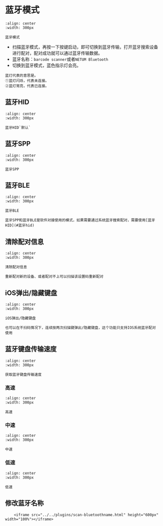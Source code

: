 # 蓝牙模式


```{figure} media/2523IFSNO244.png
:align: center
:width: 300px

蓝牙模式
```

- 扫描蓝牙模式，再按一下按键启动，即可切换到蓝牙传输，打开蓝牙搜索设备进行配对，配对成功就可以通过蓝牙传输数据。
- 蓝牙名称：`barcode scanner`或者`NETUM Bluetooth`
- 切换到蓝牙模式，蓝色指示灯会亮。


```{note}
蓝灯代表的意思是。  
①蓝灯闪烁，代表未连接。  
②蓝灯常亮，代表已连接。  
```


## 蓝牙HID

```{figure} media/AT2BMODE3D2.png
:align: center
:width: 300px

蓝牙HID`默认`
```

 ## 蓝牙SPP

```{figure} media/AT2BMODE3D1.png
:align: center
:width: 300px

蓝牙SPP
```

## 蓝牙BLE

```{figure} media/AT2BMODE3D3.png
:align: center
:width: 300px

蓝牙BLE
```

```{note}
蓝牙SPP和蓝牙BLE是软件对接使用的模式，如果需要通过系统蓝牙搜索配对，需要使用[蓝牙HID](#蓝牙hid)
```
## 清除配对信息

```{figure} media/2525ALL-CH.png
:align: center
:width: 300px

清除配对信息
```

```{note}
重新配对新的设备、或者配对不上可以扫描该设置码重新配对
```

## iOS弹出/隐藏键盘
```{figure} media/25250S.png
:align: center
:width: 300px

iOS弹出/隐藏键盘
```

```{note}
也可以在不扫码情况下，连续按两次扫描键弹出/隐藏键盘，这个功能只支持IOS系统蓝牙配对使用
```

## 蓝牙键盘传输速度


```{figure} media/AT2BHIDDLY.png
:align: center
:width: 300px

获取蓝牙键盘传输速度
```
### 高速

```{figure} media/AT2BHIDDLY3D2.png
:align: center
:width: 300px

高速
```

### 中速

```{figure} media/AT2BHIDDLY3D10.png
:align: center
:width: 300px

中速
```

### 低速
```{figure} media/AT2BHIDDLY3D25.png
:align: center
:width: 300px

低速
```

## 修改蓝牙名称
```{raw} html
    <iframe src="../../plugins/scan-bluetoothname.html" height="600px" width="100%"></iframe>

```
